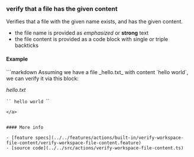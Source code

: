 ﻿### verify that a file has the given content

Verifies that a file with the given name exists,
and has the given content.

- the file name is provided as _emphasized_ or **strong** text
- the file content is provided as a code block with single or triple backticks

#### Example

<a textrun="run-markdown-in-textrun">
```markdown
<a textrun="create-file">
Assuming we have a file _hello.txt_ with content `hello world`,
</a>
we can verify it via this block:
<a textrun="verify-workspace-file-content">

_hello.txt_

`​``
hello world
`​``
</a>

```
</a>


#### More info

- [feature specs](../../features/actions/built-in/verify-workspace-file-content/verify-workspace-file-content.feature)
- [source code](../../src/actions/verify-workspace-file-content.ts)
